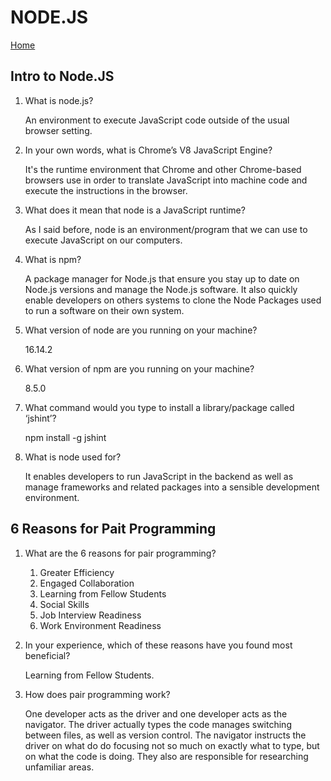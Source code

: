 # NODE.JS

[Home](../index.md)

## Intro to Node.JS

1. What is node.js?

   An environment to execute JavaScript code outside of the usual browser setting.

2. In your own words, what is Chrome’s V8 JavaScript Engine?

   It's the runtime environment that Chrome and other Chrome-based browsers use in order to translate JavaScript into machine code and execute the instructions in the browser.

3. What does it mean that node is a JavaScript runtime?

   As I said before, node is an environment/program that we can use to execute JavaScript on our computers.

4. What is npm?

   A package manager for Node.js that ensure you stay up to date on Node.js versions and manage the Node.js software. It also quickly enable developers on others systems to clone the Node Packages used to run a software on their own system.

5. What version of node are you running on your machine?

   16.14.2

6. What version of npm are you running on your machine?

   8.5.0

7. What command would you type to install a library/package called ‘jshint’?

   npm install -g jshint

8. What is node used for?

   It enables developers to run JavaScript in the backend as well as manage frameworks and related packages into a sensible development environment.

## 6 Reasons for Pait Programming

1. What are the 6 reasons for pair programming?

   1. Greater Efficiency
   2. Engaged Collaboration
   3. Learning from Fellow Students
   4. Social Skills
   5. Job Interview Readiness
   6. Work Environment Readiness

2. In your experience, which of these reasons have you found most beneficial?

   Learning from Fellow Students.

3. How does pair programming work?

   One developer acts as the driver and one developer acts as the navigator. The driver actually types the code manages switching between files, as well as version control. The navigator instructs the driver on what do do focusing not so much on exactly what to type, but on what the code is doing. They also are responsible for researching unfamiliar areas.